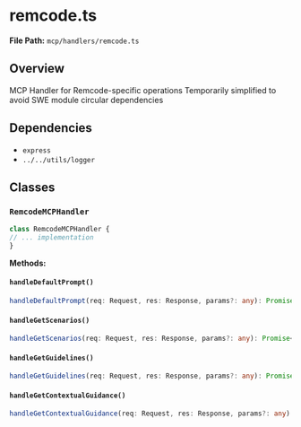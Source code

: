 # remcode.ts

**File Path:** `mcp/handlers/remcode.ts`

## Overview

MCP Handler for Remcode-specific operations
Temporarily simplified to avoid SWE module circular dependencies

## Dependencies

- `express`
- `../../utils/logger`

## Classes

### `RemcodeMCPHandler`

```typescript
class RemcodeMCPHandler {
// ... implementation
}
```

**Methods:**

#### `handleDefaultPrompt()`

```typescript
handleDefaultPrompt(req: Request, res: Response, params?: any): Promise<void> {
```

#### `handleGetScenarios()`

```typescript
handleGetScenarios(req: Request, res: Response, params?: any): Promise<void> {
```

#### `handleGetGuidelines()`

```typescript
handleGetGuidelines(req: Request, res: Response, params?: any): Promise<void> {
```

#### `handleGetContextualGuidance()`

```typescript
handleGetContextualGuidance(req: Request, res: Response, params?: any): Promise<void> {
```

